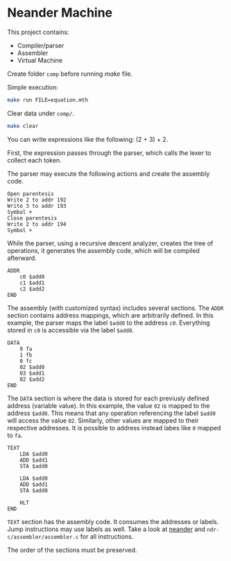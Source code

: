 # Neander Machine

This project contains:

- Compiler/parser
- Assembler
- Virtual Machine

Create folder `comp` before running _make_ file.

Simple execution:

```bash
make run FILE=equation.mth
```

Clear data under `comp/`.

```bash
make clear
```

You can write expressions like the following: (2 + 3) + 2.

First, the expression passes through the parser, which calls the lexer to collect each token.

The parser may execute the following actions and create the assembly code.

```
Open parentesis
Write 2 to addr 192
Write 3 to addr 193
Symbol +
Close parentesis
Write 2 to addr 194
Symbol +
```

While the parser, using a recursive descent analyzer, creates the tree of operations, it generates the assembly code, which will be compiled afterward.

```
ADDR
    c0 $add0
    c1 $add1
    c2 $add2
END
```

The assembly (with customized syntax) includes several sections. The `ADDR` section contains address mappings, which are arbitrarily defined. In this example, the parser maps the label `$add0` to the address `c0`. Everything stored in `c0` is accessible via the label `$add0`.

```
DATA
    0 fa
    1 fb
    0 fc
    02 $add0
    03 $add1
    02 $add2
END
```

The `DATA` section is where the data is stored for each previusly defined address (variable value). In this example, the value `02` is mapped to the address `$add0`. This means that any operation referencing the label `$add0` will access the value `02`. Similarly, other values are mapped to their respective addresses. It is possible to address instead labes like `0` mapped to `fa`.

```
TEXT
    LDA $add0
    ADD $add1
    STA $add0

    LDA $add0
    ADD $add1
    STA $add0

    HLT
END
```
`TEXT` section has the assembly code. It consumes the addresses or labels. Jump instructions may use labels as well. Take a look at [neander](https://www.inf.ufrgs.br/arq/wiki/doku.php?id=neander) and `ndr-c/assembler/assembler.c` for all instructions.

The order of the sections must be preserved.